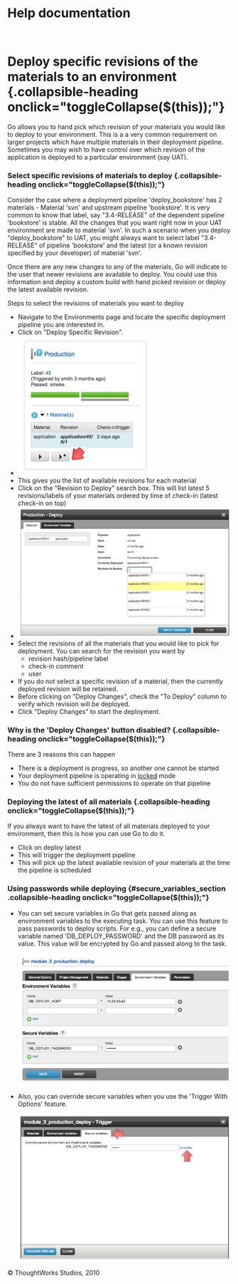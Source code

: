 Help documentation
==================

 

Deploy specific revisions of the materials to an environment {.collapsible-heading onclick="toggleCollapse($(this));"}
============================================================

Go allows you to hand pick which revision of your materials you would
like to deploy to your environment. This is a a very common requirement
on larger projects which have multiple materials in their deployment
pipeline. Sometimes you may wish to have control over which revision of
the application is deployed to a particular environment (say UAT).

### Select specific revisions of materials to deploy {.collapsible-heading onclick="toggleCollapse($(this));"}

Consider the case where a deployment pipeline 'deploy\_bookstore' has 2
materials - Material 'svn' and upstream pipeline 'bookstore'. It is very
common to know that label, say "3.4-RELEASE" of the dependent pipeline
'bookstore' is stable. All the changes that you want right now in your
UAT environment are made to material 'svn'. In such a scenario when you
deploy "deploy\_bookstore" to UAT, you might always want to select label
"3.4-RELEASE" of pipeline 'bookstore' and the latest (or a known
revision specified by your developer) of material 'svn'.

Once there are any new changes to any of the materials, Go will indicate
to the user that newer revisions are available to deploy. You could use
this information and deploy a custom build with hand picked revision or
deploy the latest available revision.

Steps to select the revisions of materials you want to deploy

-   Navigate to the Environments page and locate the specific deployment
    pipeline you are interested in.
-   Click on "Deploy Specific Revision".
-   ![](../resources/images/cruise/release_manager/release_to_production/new_revisions.png)
-   This gives you the list of available revisions for each material
-   Click on the "Revision to Deploy" search box. This will list latest
    5 revisions/labels of your materials ordered by time of check-in
    (latest check-in on top)
-   ![](../resources/images/cruise/release_manager/release_to_production/see_all_materials.png)
-   Select the revisions of all the materials that you would like to
    pick for deployment. You can search for the revision you want by
    -   revision hash/pipeline label
    -   check-in comment
    -   user
-   If you do not select a specific revision of a material, then the
    currently deployed revision will be retained.
-   Before clicking on "Deploy Changes", check the "To Deploy" column to
    verify which revision will be deployed.
-   Click "Deploy Changes" to start the deployment.

### Why is the 'Deploy Changes' button disabled? {.collapsible-heading onclick="toggleCollapse($(this));"}

There are 3 reasons this can happen

-   There is a deployment is progress, so another one cannot be started
-   Your deployment pipeline is operating in
    [locked](admin_lock_pipelines.html) mode
-   You do not have sufficient permissions to operate on that pipeline

### Deploying the latest of all materials {.collapsible-heading onclick="toggleCollapse($(this));"}

If you always want to have the latest of all materials deployed to your
environment, then this is how you can use Go to do it.

-   Click on deploy latest
-   This will trigger the deployment pipeline
-   This will pick up the latest available revision of your materials at
    the time the pipeline is scheduled

### Using passwords while deploying {#secure_variables_section .collapsible-heading onclick="toggleCollapse($(this));"}

-   You can set secure variables in Go that gets passed along as
    environment variables to the executing task. You can use this
    feature to pass passwords to deploy scripts. For e.g., you can
    define a secure variable named 'DB\_DEPLOY\_PASSWORD' and the DB
    password as its value. This value will be encrypted by Go and passed
    along to the task.

    ![](../resources/images/cruise/release_manager/release_to_production/secure_variables_admin.png)

-   Also, you can override secure variables when you use the 'Trigger
    With Options' feature.

    ![](../resources/images/cruise/release_manager/release_to_production/secure_variables_trigger.png)





© ThoughtWorks Studios, 2010

